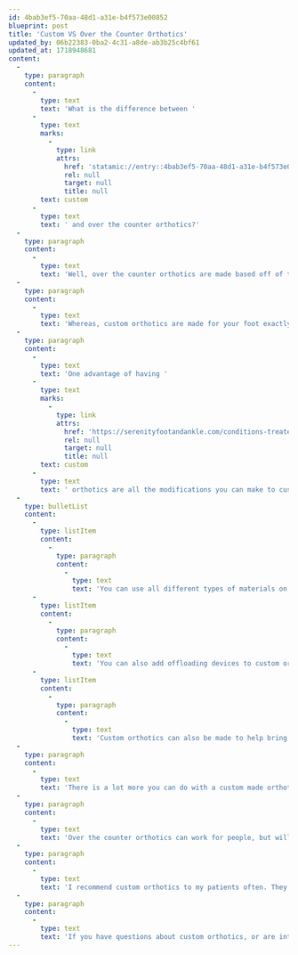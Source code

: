 ```yaml
---
id: 4bab3ef5-70aa-48d1-a31e-b4f573e00852
blueprint: post
title: 'Custom VS Over the Counter Orthotics'
updated_by: 06b22383-0ba2-4c31-a8de-ab3b25c4bf61
updated_at: 1718948681
content:
  -
    type: paragraph
    content:
      -
        type: text
        text: 'What is the difference between '
      -
        type: text
        marks:
          -
            type: link
            attrs:
              href: 'statamic://entry::4bab3ef5-70aa-48d1-a31e-b4f573e00852'
              rel: null
              target: null
              title: null
        text: custom
      -
        type: text
        text: ' and over the counter orthotics?'
  -
    type: paragraph
    content:
      -
        type: text
        text: 'Well, over the counter orthotics are made based off of the “average foot”. The quality of the orthotic varies based on the company that manufactured them.'
  -
    type: paragraph
    content:
      -
        type: text
        text: 'Whereas, custom orthotics are made for your foot exactly. When they are made for you, your biomechanics, how you walk, and your pathology causing you pain are taken into consideration. Custom orthotics will tend to last longer than over the counter orthotics.'
  -
    type: paragraph
    content:
      -
        type: text
        text: 'One advantage of having '
      -
        type: text
        marks:
          -
            type: link
            attrs:
              href: 'https://serenityfootandankle.com/conditions-treated/custom-orthotics-custom-orthotics-for-foot-pain-orthotics-for-ankle-pain-custom-orthotics-are-great/'
              rel: null
              target: null
              title: null
        text: custom
      -
        type: text
        text: ' orthotics are all the modifications you can make to custom orthotics!'
  -
    type: bulletList
    content:
      -
        type: listItem
        content:
          -
            type: paragraph
            content:
              -
                type: text
                text: 'You can use all different types of materials on custom orthotics. The top cover is the material on an orthotic that will touch your foot. This can be made out of material that can add extra cushion, or wick away moisture, or be like a memory foam pillow!'
      -
        type: listItem
        content:
          -
            type: paragraph
            content:
              -
                type: text
                text: 'You can also add offloading devices to custom orthotics. What is that? Let me explain, an offloading device helps take the pressure off of a certain location of your foot. For example, if you are having pain under your 5th metatarsal head, a custom orthotic can take the pressure off of that area by building material around the painful area so that nothing is actually touching the painful area when you walk.'
      -
        type: listItem
        content:
          -
            type: paragraph
            content:
              -
                type: text
                text: 'Custom orthotics can also be made to help bring your foot into a neutral position, thereby helping to alleviate pain and allow your foot to function in a more natural way.'
  -
    type: paragraph
    content:
      -
        type: text
        text: 'There is a lot more you can do with a custom made orthotic versus an over the counter orthotic. From the material being used, to the way the frame is built.'
  -
    type: paragraph
    content:
      -
        type: text
        text: 'Over the counter orthotics can work for people, but will involve a lot of trial and error because you don’t know which ones will work for you. Whereas custom orthotics are made for your feet and modification can be made to accommodate your needs.'
  -
    type: paragraph
    content:
      -
        type: text
        text: 'I recommend custom orthotics to my patients often. They can make a huge difference in your pain and the alignment of your lower limb.'
  -
    type: paragraph
    content:
      -
        type: text
        text: 'If you have questions about custom orthotics, or are interested in getting a pair, call {{ business:phone }} for schedule and appointment today!'
---
```

